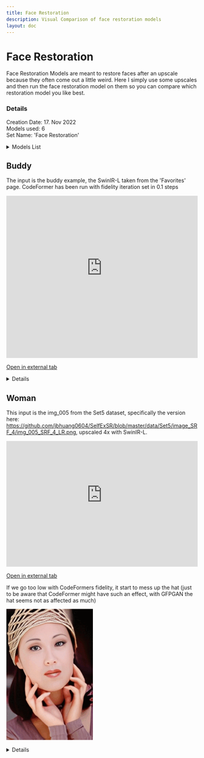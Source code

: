 ```yaml
---
title: Face Restoration
description: Visual Comparison of face restoration models
layout: doc
---
```

# Face Restoration

Face Restoration Models are meant to restore faces after an upscale because they often come out a little weird. Here I simply use some upscales and then run the face restoration model on them so you can compare which restoration model you like best.

### Details

  Creation Date: 17. Nov 2022  
  Models used: 6  
  Set Name: 'Face Restoration'  

  <details>
    <summary>Models List</summary>

    GFPGANCleanv1-NoCE-C2
    GFPGANv1.2
    GFPGANv1.3
    GFPGANv1.4
    RestoreFormer
    CodeFormer
  </details>

## Buddy

The input is the buddy example, the SwinIR-L taken from the 'Favorites' page. CodeFormer has been run with fidelity iteration set in 0.1 steps

<div style="border: 0px solid rgb(201, 0, 1); overflow: hidden; margin: 15px auto; max-width: 100%;">
  <iframe allowfullscreen scrolling="no" src="https://imgsli.com/MTM0ODk1" style="width: 100%; border: 0px none; height: 55vmin; min-height: 310px; margin-top: -75px; margin-bottom:-30px;">
  </iframe>
</div>

<a href="https://imgsli.com/MTM0ODk1" target="_blank">Open in external tab</a>

<details>
  <summary>Details</summary>
  <p>

  Creation Date: 17. Nov 2022

  Original Input Image: 480x320 pixels

  Scaling Factor: 4

  Upscale Model: SwinIR-L

  Input Image: 1920x1280 pixels

  Output Image: 1920x1280 pixels

  Type: Photo

  </p>
</details>

## Woman

This input is the img_005 from the Set5 dataset, specifically the version here: https://github.com/jbhuang0604/SelfExSR/blob/master/data/Set5/image_SRF_4/img_005_SRF_4_LR.png, upscaled 4x with SwinIR-L.

<div style="border: 0px solid rgb(201, 0, 1); overflow: hidden; margin: 15px auto; max-width: 100%;">
  <iframe allowfullscreen scrolling="no" src="https://imgsli.com/MTM0ODk0" style="width: 100%; border: 0px none; height: 45vmin; min-height: 310px; margin-top: -75px; margin-bottom:-30px;">
  </iframe>
</div>

<a href="https://imgsli.com/MTM0ODk0" target="_blank">Open in external tab</a>

If we go too low with CodeFormers fidelity, it start to mess up the hat (just to be aware that CodeFormer might have such an effect, with GFPGAN the hat seems not as affected as much) 

![Teeth](../assets/images/facerestoration/facerestoration_codeformer_teeth.gif)  

<details>
  <summary>Details</summary>
  <p>

  Creation Date: 17. Nov 2022

  Original Input Image: 57x86 pixels

  Scaling Factor: 4

  Upscale Model: LDSR (100 steps)

  Input Image: 228x344 pixels

  Output Image: 228x344 pixels

  Type: Photo

  </p>
</details>